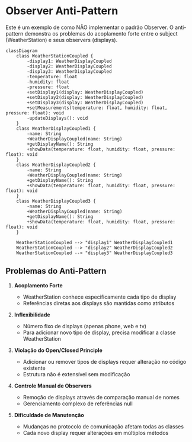 # Observer Anti-Pattern

Este é um exemplo de como NÃO implementar o padrão Observer. O anti-pattern demonstra os problemas do acoplamento forte entre o subject (WeatherStation) e seus observers (displays).

```mermaid
classDiagram
    class WeatherStationCoupled {
        -display1: WeatherDisplayCoupled
        -display2: WeatherDisplayCoupled
        -display3: WeatherDisplayCoupled
        -temperature: float
        -humidity: float
        -pressure: float
        +setDisplay1(display: WeatherDisplayCoupled)
        +setDisplay2(display: WeatherDisplayCoupled)
        +setDisplay3(display: WeatherDisplayCoupled)
        +setMeasurements(temperature: float, humidity: float, pressure: float): void
        -updateDisplays(): void
    }
    class WeatherDisplayCoupled1 {
        -name: String
        +WeatherDisplayCoupled(name: String)
        +getDisplayName(): String
        +showData(temperature: float, humidity: float, pressure: float): void
    }
    class WeatherDisplayCoupled2 {
        -name: String
        +WeatherDisplayCoupled(name: String)
        +getDisplayName(): String
        +showData(temperature: float, humidity: float, pressure: float): void
    }
    class WeatherDisplayCoupled3 {
        -name: String
        +WeatherDisplayCoupled(name: String)
        +getDisplayName(): String
        +showData(temperature: float, humidity: float, pressure: float): void
    }

    WeatherStationCoupled --> "display1" WeatherDisplayCoupled1
    WeatherStationCoupled --> "display2" WeatherDisplayCoupled2
    WeatherStationCoupled --> "display3" WeatherDisplayCoupled3

```

## Problemas do Anti-Pattern

1. **Acoplamento Forte**
   - WeatherStation conhece especificamente cada tipo de display
   - Referências diretas aos displays são mantidas como atributos

2. **Inflexibilidade**
   - Número fixo de displays (apenas phone, web e tv)
   - Para adicionar novo tipo de display, precisa modificar a classe WeatherStation

3. **Violação do Open/Closed Principle**
   - Adicionar ou remover tipos de displays requer alteração no código existente
   - Estrutura não é extensível sem modificação

4. **Controle Manual de Observers**
   - Remoção de displays através de comparação manual de nomes
   - Gerenciamento complexo de referências null

5. **Dificuldade de Manutenção**
   - Mudanças no protocolo de comunicação afetam todas as classes
   - Cada novo display requer alterações em múltiplos métodos
